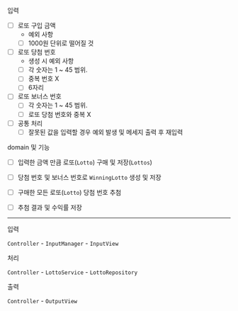 입력

- [ ] 로또 구입 금액
    - 예외 사항
    - [ ] 1000원 단위로 떨어질 것
- [ ] 로또 당첨 번호
    - 생성 시 예외 사항
    - [ ] 각 숫자는 1 ~ 45 범위.
    - [ ] 중복 번호 X
    - [ ] 6자리
- [ ] 로또 보너스 번호
    - [ ] 각 숫자는 1 ~ 45 범위.
    - [ ] 로또 당첨 번호와 중복 X
- [ ] 공통 처리
    - [ ] 잘못된 값을 입력할 경우 예외 발생 및 메세지 출력 후 재입력

domain 및 기능

- [ ] 입력한 금액 만큼 로또(`Lotto`) 구매 및 저장(`Lottos`)

- [ ] 당첨 번호 및 보너스 번호로 `WinningLotto` 생성 및 저장

- [ ] 구매한 모든 로또(`Lotto`) 당첨 번호 추첨

- [ ] 추첨 결과 및 수익률 저장

---

입력

`Controller` - `InputManager` - `InputView`

처리

`Controller` - `LottoService` - `LottoRepository`

출력

`Controller` - `OutputView`

